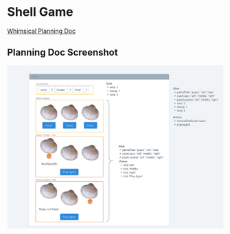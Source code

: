 # Shell Game

[Whimsical Planning Doc](https://whimsical.com/finish-shell-game-SzoYrpHoBX8KZbP1z2f2QC)

## Planning Doc Screenshot

![](./assets/web-shell-game-wireframe.png)

